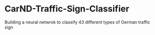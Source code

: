 # CarND-Traffic-Sign-Classifier
Building a neural netwrok to classify 43 different types of German traffic sign
